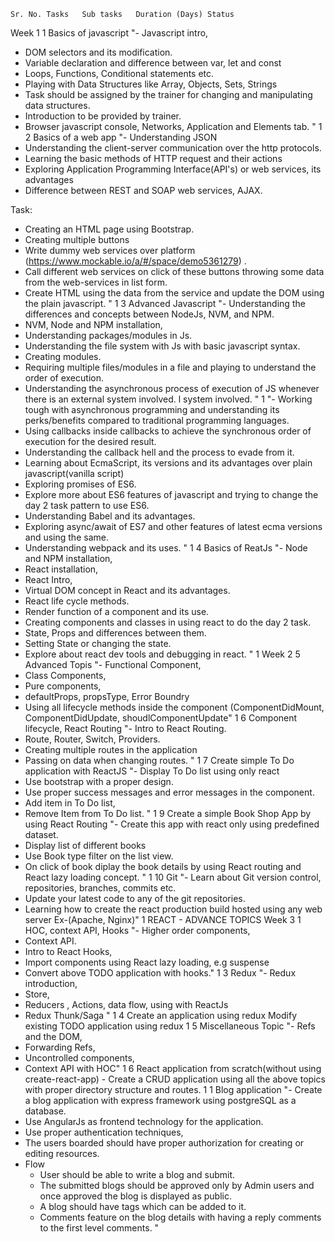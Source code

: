     Sr. No.	Tasks	Sub tasks	Duration (Days)	Status

Week 1 1 Basics of javascript "- Javascript intro,

- DOM selectors and its modification.
- Variable declaration and difference between var, let and const
- Loops, Functions, Conditional statements etc.
- Playing with Data Structures like Array, Objects, Sets, Strings
- Task should be assigned by the trainer for changing and manipulating data structures.
- Introduction to be provided by trainer.
- Browser javascript console, Networks, Application and Elements tab.
  " 1
  2 Basics of a web app "- Understanding JSON
- Understanding the client-server communication over the http protocols.
- Learning the basic methods of HTTP request and their actions
- Exploring Application Programming Interface(API's) or web services, its advantages
- Difference between REST and SOAP web services, AJAX.

Task:

- Creating an HTML page using Bootstrap.
- Creating multiple buttons
- Write dummy web services over platform (https://www.mockable.io/a/#/space/demo5361279) .
- Call different web services on click of these buttons throwing some data from the web-services in list form.
- Create HTML using the data from the service and update the DOM using the plain javascript.
  " 1
  3 Advanced Javascript "- Understanding the differences and concepts between NodeJs, NVM, and NPM.
- NVM, Node and NPM installation,
- Understanding packages/modules in Js.
- Understanding the file system with Js with basic javascript syntax.
- Creating modules.
- Requiring multiple files/modules in a file and playing to understand the order of execution.
- Understanding the asynchronous process of execution of JS whenever there is an external system involved.
  l system involved.
  " 1
  "- Working tough with asynchronous programming and understanding its perks/benefits compared to traditional programming languages.
- Using callbacks inside callbacks to achieve the synchronous order of execution for the desired result.
- Understanding the callback hell and the process to evade from it.
- Learning about EcmaScript, its versions and its advantages over plain javascript(vanilla script)
- Exploring promises of ES6.
- Explore more about ES6 features of javascript and trying to change the day 2 task pattern to use ES6.
- Understanding Babel and its advantages.
- Exploring async/await of ES7 and other features of latest ecma versions and using the same.
- Understanding webpack and its uses.
  " 1
  4 Basics of ReatJs "- Node and NPM installation,
- React installation,
- React Intro,
- Virtual DOM concept in React and its advantages.
- React life cycle methods.
- Render function of a component and its use.
- Creating components and classes in using react to do the day 2 task.
- State, Props and differences between them.
- Setting State or changing the state.
- Explore about react dev tools and debugging in react.
  " 1
  Week 2 5 Advanced Topis "- Functional Component,
- Class Components,
- Pure components,
- defaultProps, propsType, Error Boundry
- Using all lifecycle methods inside the component (ComponentDidMount, ComponentDidUpdate, shoudlComponentUpdate" 1
  6 Component lifecycle, React Routing "- Intro to React Routing.
- Route, Router, Switch, Providers.
- Creating multiple routes in the application
- Passing on data when changing routes.
  " 1
  7 Create simple To Do application with ReactJS "- Display To Do list using only react
- Use bootstrap with a proper design.
- Use proper success messages and error messages in the component.
- Add item in To Do list,
- Remove Item from To Do list.
  " 1
  9 Create a simple Book Shop App by using React Routing "- Create this app with react only using predefined dataset.
- Display list of different books
- Use Book type filter on the list view.
- On click of book diplay the book details by using React routing and React lazy loading concept.
  " 1
  10 Git "- Learn about Git version control, repositories, branches, commits etc.
- Update your latest code to any of the git repositories.
- Learning how to create the react production build hosted using any web server Ex-(Apache, Nginx)" 1
  REACT - ADVANCE TOPICS
  Week 3 1 HOC, context API, Hooks "- Higher order components,
- Context API.
- Intro to React Hooks,
- Import components using React lazy loading, e.g suspense
- Convert above TODO application with hooks." 1
  3 Redux "- Redux introduction,
- Store,
- Reducers , Actions, data flow, using with ReactJs
- Redux Thunk/Saga
  " 1
  4 Create an application using redux Modify existing TODO application using redux 1
  5 Miscellaneous Topic "- Refs and the DOM,
- Forwarding Refs,
- Uncontrolled components,
- Context API with HOC" 1
  6 React application from scratch(without using create-react-app) - Create a CRUD application using all the above topics with proper directory structure and routes. 1
  1 Blog application "- Create a blog application with express framework using postgreSQL as a database.
- Use AngularJs as frontend technology for the application.
- Use proper authentication techniques,
- The users boarded should have proper authorization for creating or editing resources.
- Flow
  - User should be able to write a blog and submit.
  - The submitted blogs should be approved only by Admin users and once approved the blog is displayed as public.
  - A blog should have tags which can be added to it.
  - Comments feature on the blog details with having a reply comments to the first level comments.
    "
